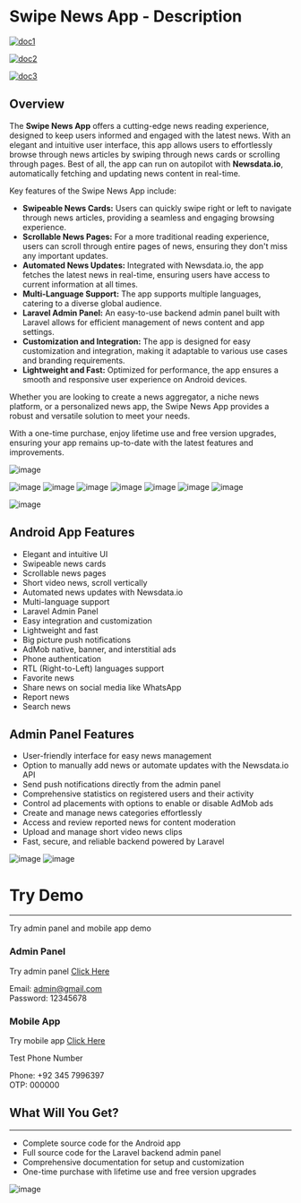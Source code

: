 # Swipe News App - Description

[![doc1](https://docs.alfasolutions.net/public/media_storage/file-manager-assets/doc1-6695492629c07.png)](https://docs.alfasolutions.net/public/docs/swipe-news/version-1)

[![doc2](https://docs.alfasolutions.net/public/media_storage/file-manager-assets/doc2-66954aa21c59a.png)](https://alfasolutions.net/user/login)

[![doc3](https://docs.alfasolutions.net/public/media_storage/file-manager-assets/doc3.png)](https://wa.me/923167557725)

## Overview

The **Swipe News App** offers a cutting-edge news reading experience, designed to keep users informed and engaged with the latest news. With an elegant and intuitive user interface, this app allows users to effortlessly browse through news articles by swiping through news cards or scrolling through pages. Best of all, the app can run on autopilot with **Newsdata.io**, automatically fetching and updating news content in real-time.

Key features of the Swipe News App include:

- **Swipeable News Cards:** Users can quickly swipe right or left to navigate through news articles, providing a seamless and engaging browsing experience.
- **Scrollable News Pages:** For a more traditional reading experience, users can scroll through entire pages of news, ensuring they don't miss any important updates.
- **Automated News Updates:** Integrated with Newsdata.io, the app fetches the latest news in real-time, ensuring users have access to current information at all times.
- **Multi-Language Support:** The app supports multiple languages, catering to a diverse global audience.
- **Laravel Admin Panel:** An easy-to-use backend admin panel built with Laravel allows for efficient management of news content and app settings.
- **Customization and Integration:** The app is designed for easy customization and integration, making it adaptable to various use cases and branding requirements.
- **Lightweight and Fast:** Optimized for performance, the app ensures a smooth and responsive user experience on Android devices.

Whether you are looking to create a news aggregator, a niche news platform, or a personalized news app, the Swipe News App provides a robust and versatile solution to meet your needs.

With a one-time purchase, enjoy lifetime use and free version upgrades, ensuring your app remains up-to-date with the latest features and improvements.

![image](https://res.cloudinary.com/dgdsnrlyl/image/upload/f_auto,q_auto/v1/news/qxxjopkepyfjbkhtmxp4)

![image](https://res.cloudinary.com/dgdsnrlyl/image/upload/f_auto,q_auto/v1/news/kpjhle2tuca8koepcjfn)
![image](https://res.cloudinary.com/dgdsnrlyl/image/upload/f_auto,q_auto/v1/news/zrer8fatilshr2x2w9iv)
![image](https://res.cloudinary.com/dgdsnrlyl/image/upload/f_auto,q_auto/v1/news/qtpr1sapfki9jw39nyfo)
![image](https://res.cloudinary.com/dgdsnrlyl/image/upload/f_auto,q_auto/v1/news/stk4zn6hbzyiuguiag6s)
![image](https://res.cloudinary.com/dgdsnrlyl/image/upload/f_auto,q_auto/v1/news/fyp6jeq01fz7schxgqhl)
![image](https://res.cloudinary.com/dgdsnrlyl/image/upload/f_auto,q_auto/v1/news/hnxezv6dyjvgehadloe7)
![image](https://res.cloudinary.com/dgdsnrlyl/image/upload/f_auto,q_auto/v1/news/snoglfa4notzk44psrej)

![image](https://res.cloudinary.com/dgdsnrlyl/image/upload/f_auto,q_auto/v1/news/mcxsrvfgu10ydfgpbzuy)

## Android App Features

- Elegant and intuitive UI
- Swipeable news cards
- Scrollable news pages
- Short video news, scroll vertically
- Automated news updates with Newsdata.io
- Multi-language support
- Laravel Admin Panel
- Easy integration and customization
- Lightweight and fast
- Big picture push notifications
- AdMob native, banner, and interstitial ads
- Phone authentication
- RTL (Right-to-Left) languages support
- Favorite news
- Share news on social media like WhatsApp
- Report news
- Search news

## Admin Panel Features

- User-friendly interface for easy news management
- Option to manually add news or automate updates with the Newsdata.io API
- Send push notifications directly from the admin panel
- Comprehensive statistics on registered users and their activity
- Control ad placements with options to enable or disable AdMob ads
- Create and manage news categories effortlessly
- Access and review reported news for content moderation
- Upload and manage short video news clips
- Fast, secure, and reliable backend powered by Laravel

![image](https://res.cloudinary.com/dgdsnrlyl/image/upload/f_auto,q_auto/v1/news/nlokmmdbmhc740gvcsrv)
![image](https://res.cloudinary.com/dgdsnrlyl/image/upload/f_auto,q_auto/v1/news/ns6bttp3p6fccqp54bfa)

# Try Demo

---

Try admin panel and mobile app demo

### Admin Panel

Try admin panel [Click Here](https://swipe-news.alfasolutions.net/public/login)

Email: admin@gmail.com  
Password: 12345678

### Mobile App

Try mobile app [Click Here](#)

Test Phone Number

Phone: +92 345 7996397  
OTP: 000000

## What Will You Get?

---

- Complete source code for the Android app
- Full source code for the Laravel backend admin panel
- Comprehensive documentation for setup and customization
- One-time purchase with lifetime use and free version upgrades

![image](https://res.cloudinary.com/dgdsnrlyl/image/upload/f_auto,q_auto/v1/news/ho3wl5kglcnryepviv6g)
